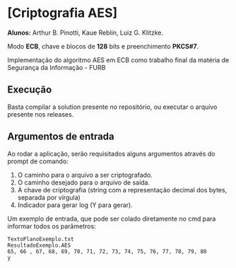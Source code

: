 # [Criptografia AES]
<p><b>Alunos:</b> Arthur B. Pinotti, Kaue Reblin, Luiz G. Klitzke.</p>
<p>Modo <b>ECB</b>, chave e blocos de <b>128</b> bits e preenchimento <b>PKCS#7</b>.</p>

<p>Implementação do algoritmo AES em ECB como trabalho final da matéria de Segurança da Informação - FURB

## Execução
Basta compilar a solution presente no repositório, ou executar o arquivo presente nos releases.

## Argumentos de entrada
Ao rodar a aplicação, serão requisitados alguns argumentos através do prompt de comando:

1. O caminho para o arquivo a ser criptografado.
2. O caminho desejado para o arquivo de saída.
3. A chave de criptografia (string com a representação decimal dos bytes, separada por vírgula)
4. Indicador para gerar log (Y para gerar).

<p>Um exemplo de entrada, que pode ser colado diretamente no cmd para informar todos os parâmetros:</p>

```
TextoPlanoExemplo.txt
ResultadoExemplo.AES
65, 66 , 67, 68, 69, 70, 71, 72, 73, 74, 75, 76, 77, 78, 79, 80
y
```
